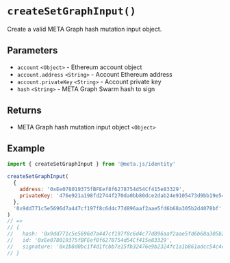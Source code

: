 # `createSetGraphInput()`

Create a valid META Graph hash mutation input object.

## Parameters

- `account` `<Object>` - Ethereum account object
- `account.address` `<String>` - Account Ethereum address
- `account.privateKey` `<String>` - Account private key
- `hash` `<String>` - META Graph Swarm hash to sign

## Returns

- META Graph hash mutation input object `<Object>`

## Example

```js
import { createSetGraphInput } from '@meta.js/identity'

createSetGraphInput(
  {
    address: '0xEe078019375fBFEef8f6278754d54Cf415e83329',
    privateKey: '476e921a198fd2744f270da0bb80dce2dab24e9105473d9bb19e540fcbd04bb0'
  },
  '0x9dd771c5e5696d7a447cf197f8c6d4c77d896aaf2aae5fd6b68a305b2d4078bf'
)
// =>
// {
//   hash: '0x9dd771c5e5696d7a447cf197f8c6d4c77d896aaf2aae5fd6b68a305b2d4078bf',
//   id: '0xEe078019375fBFEef8f6278754d54Cf415e83329',
//   signature: '0x1b8d0bc1f4d1fcbb7e15fb32476e9b2324fc1a1b861adcc54c4c25fc1a965473679ac1262096845ebdda300eb61590d8387fbefd464d03305fe2fee790284e5100'
// }
```
